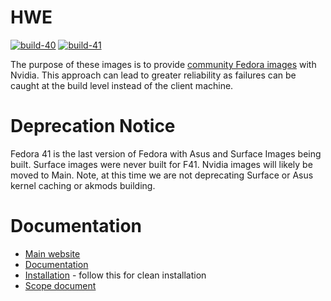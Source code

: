 # HWE

[![build-40](https://github.com/bpbeatty/hwe/actions/workflows/build-40.yml/badge.svg)](https://github.com/bpbeatty/hwe/actions/workflows/build-40.yml) [![build-41](https://github.com/bpbeatty/hwe/actions/workflows/build-41.yml/badge.svg)](https://github.com/bpbeatty/hwe/actions/workflows/build-41.yml)

The purpose of these images is to provide [community Fedora images](https://github.com/ublue-os/main) with Nvidia. This approach can lead to greater reliability as failures can be caught at the build level instead of the client machine. 

# Deprecation Notice
Fedora 41 is the last version of Fedora with Asus and Surface Images being built. Surface images were never built for F41. Nvidia images will likely be moved to Main. Note, at this time we are not deprecating Surface or Asus kernel caching or akmods building.

# Documentation

- [Main website](https://universal-blue.org)
- [Documentation](https://universal-blue.discourse.group/docs?category=4)
- [Installation](https://universal-blue.discourse.group/docs?topic=868) - follow this for clean installation
- [Scope document](https://universal-blue.discourse.group/t/universal-blue-project-governance/51)
